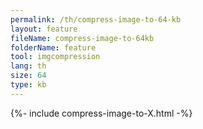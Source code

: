 ```yaml
---
permalink: /th/compress-image-to-64-kb
layout: feature
fileName: compress-image-to-64kb
folderName: feature
tool: imgcompression
lang: th
size: 64
type: kb
---
```


{%- include compress-image-to-X.html -%}

